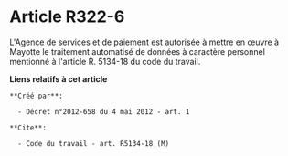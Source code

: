 # Article R322-6

L'Agence de services et de paiement est autorisée à mettre en œuvre à  Mayotte le traitement automatisé de données à
caractère personnel  mentionné à l'article R. 5134-18 du code du travail.

**Liens relatifs à cet article**

	**Créé par**:

	  - Décret n°2012-658 du 4 mai 2012 - art. 1

	**Cite**:

	  - Code du travail - art. R5134-18 (M)
